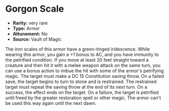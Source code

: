 
# Gorgon Scale

* **Rarity:** very rare
* **Type:** Armor
* **Attunement:** No
* **Source:** Vault of Magic


The iron scales of this armor have a green-tinged iridescence. While wearing this armor, you gain a +1 bonus to AC, and you have immunity to the petrified condition. If you move at least 20 feet straight toward a creature and then hit it with a melee weapon attack on the same turn, you can use a bonus action to imbue the hit with some of the armor's petrifying magic. The target must make a DC 15 Constitution saving throw. On a failed save, the target begins to turn to stone and is restrained. The restrained target must repeat the saving throw at the end of its next turn. On a success, the effect ends on the target. On a failure, the target is petrified until freed by the greater restoration spell or other magic. The armor can't be used this way again until the next dawn.

